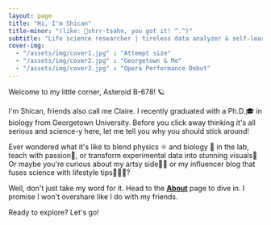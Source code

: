 ```yaml
---
layout: page
title: "Hi, I'm Shican"
title-minor: "(like: 📣shrr-tsahn, you got it! ^.^)"
subtitle: "Life science researcher | tireless data analyzer & self-learner | excellent teacher | open to hire"
cover-img: 
  - "/assets/img/cover1.jpg" : "Attempt size"
  - "/assets/img/cover2.jpg" : "Georgetown & Me"
  - "/assets/img/cover3.jpg" : "Opera Performance Debut"
---
```

Welcome to my little corner, Asteroid B-678! 🪐

I'm Shican, friends also call me Claire. I recently graduated with a Ph.D.🎓 in biology from Georgetown University. Before you click away thinking it's all serious and science-y here, let me tell you why you should stick around!

Ever wondered what it's like to blend physics ⚛️ and biology 🔬 in the lab, teach with passion🦉, or transform experimental data into stunning visuals🌌 Or maybe you're curious about my artsy side👩‍🎨 or my influencer blog that fuses science with lifestyle tips🏄🏼‍♂️?

Well, don't just take my word for it. Head to the [**About**](about) page to dive in. I promise I won't overshare like I do with my friends.

Ready to explore? Let's go!   

